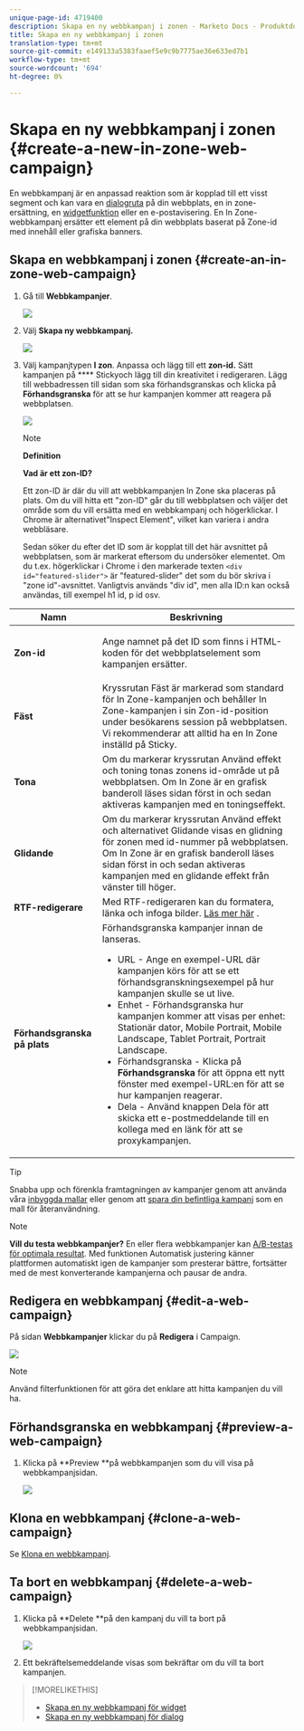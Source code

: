 ```yaml
---
unique-page-id: 4719400
description: Skapa en ny webbkampanj i zonen - Marketo Docs - Produktdokumentation
title: Skapa en ny webbkampanj i zonen
translation-type: tm+mt
source-git-commit: e149133a5383faaef5e9c9b7775ae36e633ed7b1
workflow-type: tm+mt
source-wordcount: '694'
ht-degree: 0%

---
```



# Skapa en ny webbkampanj i zonen {#create-a-new-in-zone-web-campaign}

En webbkampanj är en anpassad reaktion som är kopplad till ett visst segment och kan vara en [dialogruta](create-a-new-dialog-web-campaign.md) på din webbplats, en in zone-ersättning, en [widgetfunktion](create-a-new-widget-web-campaign.md) eller en e-postavisering. En In Zone-webbkampanj ersätter ett element på din webbplats baserat på Zone-id med innehåll eller grafiska banners.

## Skapa en webbkampanj i zonen {#create-an-in-zone-web-campaign}

1. Gå till **Webbkampanjer**.

   ![](assets/image2016-8-18-15-3a54-3a21.png)

1. Välj **Skapa ny webbkampanj.**

   ![](assets/create-new-web-campaign-hand.png)

1. Välj kampanjtypen **I zon**. Anpassa och lägg till ett **zon-id.** Sätt kampanjen på  **** Stickyoch lägg till din kreativitet i redigeraren. Lägg till webbadressen till sidan som ska förhandsgranskas och klicka på **Förhandsgranska** för att se hur kampanjen kommer att reagera på webbplatsen.

   ![](assets/new-3-1.png)

   >[!NOTE]
   >
   >**Definition**
   >
   >
   >**Vad är ett zon-ID?**
   >
   >
   >Ett zon-ID är där du vill att webbkampanjen In Zone ska placeras på plats. Om du vill hitta ett &quot;zon-ID&quot; går du till webbplatsen och väljer det område som du vill ersätta med en webbkampanj och högerklickar. I Chrome är alternativet&quot;Inspect Element&quot;, vilket kan variera i andra webbläsare.
   >
   >
   >Sedan söker du efter det ID som är kopplat till det här avsnittet på webbplatsen, som är markerat eftersom du undersöker elementet. Om du t.ex. högerklickar i Chrome i den markerade texten `<div id="featured-slider">` är &quot;featured-slider&quot; det som du bör skriva i &quot;zone id&quot;-avsnittet. Vanligtvis används &quot;div id&quot;, men alla ID:n kan också användas, till exempel h1 id, p id osv.

<table> 
 <thead> 
  <tr> 
   <th colspan="1" rowspan="1">Namn</th> 
   <th colspan="1" rowspan="1">Beskrivning</th> 
  </tr> 
 </thead> 
 <tbody> 
  <tr> 
   <td colspan="1" rowspan="1"><strong> Zon-id </strong></td> 
   <td colspan="1" rowspan="1"><p>Ange namnet på det ID som finns i HTML-koden för det webbplatselement som kampanjen ersätter.</p></td> 
  </tr> 
  <tr> 
   <td colspan="1" rowspan="1"><p><strong> Fäst </strong></p></td> 
   <td colspan="1" rowspan="1">Kryssrutan Fäst är markerad som standard för In Zone-kampanjen och behåller In Zone-kampanjen i sin Zon-id-position under besökarens session på webbplatsen. Vi rekommenderar att alltid ha en In Zone inställd på Sticky.</td> 
  </tr> 
  <tr> 
   <td colspan="1" rowspan="1"><p><strong> Tona</strong> </p></td> 
   <td colspan="1" rowspan="1">Om du markerar kryssrutan Använd effekt och toning tonas zonens id-område ut på webbplatsen. Om In Zone är en grafisk banderoll läses sidan först in och sedan aktiveras kampanjen med en toningseffekt.</td> 
  </tr> 
  <tr> 
   <td colspan="1"><strong>Glidande</strong></td> 
   <td colspan="1">Om du markerar kryssrutan Använd effekt och alternativet Glidande visas en glidning för zonen med id-nummer på webbplatsen. Om In Zone är en grafisk banderoll läses sidan först in och sedan aktiveras kampanjen med en glidande effekt från vänster till höger.</td> 
  </tr> 
  <tr> 
   <td colspan="1"><strong> RTF-redigerare  </strong></td> 
   <td colspan="1">Med RTF-redigeraren kan du formatera, länka och infoga bilder. <a href="using-the-web-personalization-rich-text-editor.md">Läs mer här</a> .</td> 
  </tr> 
  <tr> 
   <td colspan="1"><strong> Förhandsgranska på plats   </strong></td> 
   <td colspan="1">Förhandsgranska kampanjer innan de lanseras. <br> 
    <ul> 
     <li> URL - Ange en exempel-URL där kampanjen körs för att se ett förhandsgranskningsexempel på hur kampanjen skulle se ut live.</li> 
     <li>Enhet - Förhandsgranska hur kampanjen kommer att visas per enhet: Stationär dator, Mobile Portrait, Mobile Landscape, Tablet Portrait, Portrait Landscape.</li> 
     <li> Förhandsgranska - Klicka på <strong>Förhandsgranska</strong> för att öppna ett nytt fönster med exempel-URL:en för att se hur kampanjen reagerar.</li> 
     <li> Dela - Använd knappen Dela för att skicka ett e-postmeddelande till en kollega med en länk för att se proxykampanjen.</li> 
    </ul></td> 
  </tr> 
 </tbody> 
</table>

>[!TIP]
>
>Snabba upp och förenkla framtagningen av kampanjer genom att använda våra [inbyggda mallar](../../../product-docs/web-personalization/using-templates/using-templates-to-create-web-campaigns.md) eller genom att [spara din befintliga kampanj](../../../product-docs/web-personalization/using-templates/using-templates-to-create-web-campaigns.md) som en mall för återanvändning.

>[!NOTE]
>
>**Vill du testa webbkampanjer?** En eller flera webbkampanjer kan  [A/B-testas för optimala resultat](ab-test-your-web-campaign.md). Med funktionen Automatisk justering känner plattformen automatiskt igen de kampanjer som presterar bättre, fortsätter med de mest konverterande kampanjerna och pausar de andra.

## Redigera en webbkampanj {#edit-a-web-campaign}

På sidan **Webbkampanjer** klickar du på **Redigera** i Campaign.

![](assets/in-zone-web-campaign-edit.png)

>[!NOTE]
>
>Använd filterfunktionen [](filter-web-campaigns.md) för att göra det enklare att hitta kampanjen du vill ha.

## Förhandsgranska en webbkampanj {#preview-a-web-campaign}

1. Klicka på **Preview **på webbkampanjen som du vill visa på webbkampanjsidan.

   ![](assets/in-zone-web-campaign-preview.png)

## Klona en webbkampanj {#clone-a-web-campaign}

Se [Klona en webbkampanj](clone-a-web-campaign.md).

## Ta bort en webbkampanj {#delete-a-web-campaign}

1. Klicka på **Delete **på den kampanj du vill ta bort på webbkampanjsidan.

   ![](assets/in-zone-web-campaign-delete.png)

1. Ett bekräftelsemeddelande visas som bekräftar om du vill ta bort kampanjen.

>[!MORELIKETHIS]
>
>* [Skapa en ny webbkampanj för widget](create-a-new-widget-web-campaign.md)
>* [Skapa en ny webbkampanj för dialog](create-a-new-dialog-web-campaign.md)

